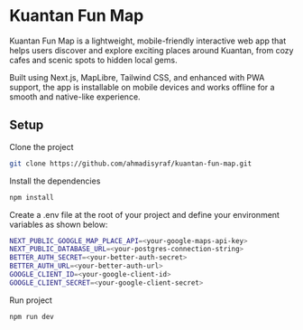 # Kuantan Fun Map

Kuantan Fun Map is a lightweight, mobile-friendly interactive web app that helps users discover and explore exciting places around Kuantan, from cozy cafes and scenic spots to hidden local gems.

Built using Next.js, MapLibre, Tailwind CSS, and enhanced with PWA support, the app is installable on mobile devices and works offline for a smooth and native-like experience.

## Setup

Clone the project

```bash
git clone https://github.com/ahmadisyraf/kuantan-fun-map.git
```

Install the dependencies

```bash
npm install
``` 

Create a .env file at the root of your project and define your environment variables as shown below:

```bash
NEXT_PUBLIC_GOOGLE_MAP_PLACE_API=<your-google-maps-api-key>
NEXT_PUBLIC_DATABASE_URL=<your-postgres-connection-string>
BETTER_AUTH_SECRET=<your-better-auth-secret>
BETTER_AUTH_URL=<your-better-auth-url>
GOOGLE_CLIENT_ID=<your-google-client-id>
GOOGLE_CLIENT_SECRET=<your-google-client-secret>
```

Run project

```bash
npm run dev
```
